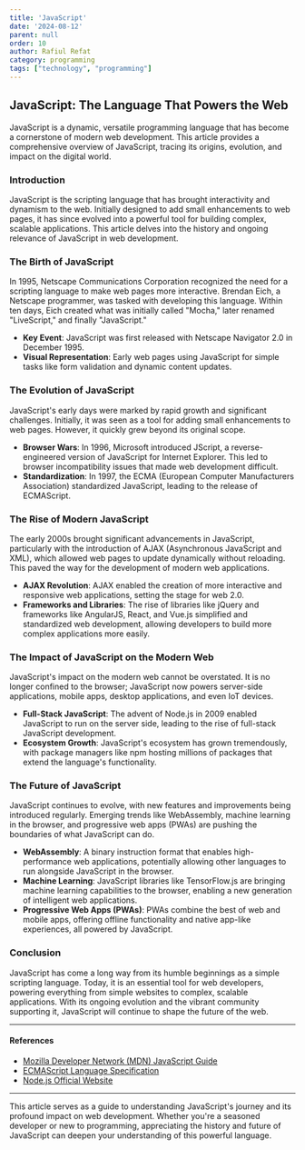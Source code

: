 ```yaml
---
title: 'JavaScript'
date: '2024-08-12'
parent: null
order: 10
author: Rafiul Refat
category: programming
tags: ["technology", "programming"]
---
```


## JavaScript: The Language That Powers the Web

JavaScript is a dynamic, versatile programming language that has become a cornerstone of modern web development. This article provides a comprehensive overview of JavaScript, tracing its origins, evolution, and impact on the digital world.

### Introduction

JavaScript is the scripting language that has brought interactivity and dynamism to the web. Initially designed to add small enhancements to web pages, it has since evolved into a powerful tool for building complex, scalable applications. This article delves into the history and ongoing relevance of JavaScript in web development.

### The Birth of JavaScript

In 1995, Netscape Communications Corporation recognized the need for a scripting language to make web pages more interactive. Brendan Eich, a Netscape programmer, was tasked with developing this language. Within ten days, Eich created what was initially called "Mocha," later renamed "LiveScript," and finally "JavaScript."

- **Key Event**: JavaScript was first released with Netscape Navigator 2.0 in December 1995.
- **Visual Representation**: Early web pages using JavaScript for simple tasks like form validation and dynamic content updates.

### The Evolution of JavaScript

JavaScript's early days were marked by rapid growth and significant challenges. Initially, it was seen as a tool for adding small enhancements to web pages. However, it quickly grew beyond its original scope.

- **Browser Wars**: In 1996, Microsoft introduced JScript, a reverse-engineered version of JavaScript for Internet Explorer. This led to browser incompatibility issues that made web development difficult.
- **Standardization**: In 1997, the ECMA (European Computer Manufacturers Association) standardized JavaScript, leading to the release of ECMAScript.

### The Rise of Modern JavaScript

The early 2000s brought significant advancements in JavaScript, particularly with the introduction of AJAX (Asynchronous JavaScript and XML), which allowed web pages to update dynamically without reloading. This paved the way for the development of modern web applications.

- **AJAX Revolution**: AJAX enabled the creation of more interactive and responsive web applications, setting the stage for web 2.0.
- **Frameworks and Libraries**: The rise of libraries like jQuery and frameworks like AngularJS, React, and Vue.js simplified and standardized web development, allowing developers to build more complex applications more easily.

### The Impact of JavaScript on the Modern Web

JavaScript's impact on the modern web cannot be overstated. It is no longer confined to the browser; JavaScript now powers server-side applications, mobile apps, desktop applications, and even IoT devices.

- **Full-Stack JavaScript**: The advent of Node.js in 2009 enabled JavaScript to run on the server side, leading to the rise of full-stack JavaScript development.
- **Ecosystem Growth**: JavaScript's ecosystem has grown tremendously, with package managers like npm hosting millions of packages that extend the language's functionality.

### The Future of JavaScript

JavaScript continues to evolve, with new features and improvements being introduced regularly. Emerging trends like WebAssembly, machine learning in the browser, and progressive web apps (PWAs) are pushing the boundaries of what JavaScript can do.

- **WebAssembly**: A binary instruction format that enables high-performance web applications, potentially allowing other languages to run alongside JavaScript in the browser.
- **Machine Learning**: JavaScript libraries like TensorFlow.js are bringing machine learning capabilities to the browser, enabling a new generation of intelligent web applications.
- **Progressive Web Apps (PWAs)**: PWAs combine the best of web and mobile apps, offering offline functionality and native app-like experiences, all powered by JavaScript.

### Conclusion

JavaScript has come a long way from its humble beginnings as a simple scripting language. Today, it is an essential tool for web developers, powering everything from simple websites to complex, scalable applications. With its ongoing evolution and the vibrant community supporting it, JavaScript will continue to shape the future of the web.

---

#### References
- [Mozilla Developer Network (MDN) JavaScript Guide](https://developer.mozilla.org/en-US/docs/Web/JavaScript/Guide)
- [ECMAScript Language Specification](https://www.ecma-international.org/publications-and-standards/standards/ecma-262/)
- [Node.js Official Website](https://nodejs.org/)

---

This article serves as a guide to understanding JavaScript's journey and its profound impact on web development. Whether you're a seasoned developer or new to programming, appreciating the history and future of JavaScript can deepen your understanding of this powerful language.
